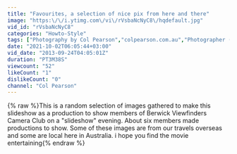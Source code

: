 ```yaml
---
title: "Favourites, a selection of nice pix from here and there"
image: "https:\/\/i.ytimg.com\/vi\/rVsbaNcNyC8\/hqdefault.jpg"
vid_id: "rVsbaNcNyC8"
categories: "Howto-Style"
tags: ["Photography by Col Pearson","colpearson.com.au","Photographer (Occupation)"]
date: "2021-10-02T06:05:44+03:00"
vid_date: "2013-09-24T04:05:01Z"
duration: "PT3M38S"
viewcount: "52"
likeCount: "1"
dislikeCount: "0"
channel: "Col Pearson"
---
```

{% raw %}This is a random selection of images gathered to make this slideshow as a production to show members of Berwick Viewfinders Camera Club on a &quot;slideshow&quot; evening. About six members made productions to show. Some of these images are from our travels overseas and some are local here in Australia. i hope you find the movie entertaining{% endraw %}
